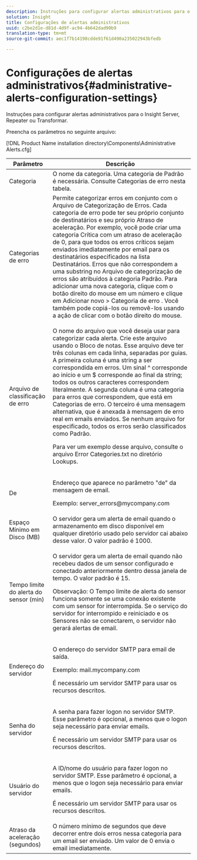 ```yaml
---
description: Instruções para configurar alertas administrativos para o Insight Server, Repeater ou Transformar.
solution: Insight
title: Configurações de alertas administrativos
uuid: c2be2d1e-d81d-4d9f-ac94-4b642dad90b9
translation-type: tm+mt
source-git-commit: aec1f7b14198cdde91f61d490a235022943bfedb

---
```



# Configurações de alertas administrativos{#administrative-alerts-configuration-settings}

Instruções para configurar alertas administrativos para o Insight Server, Repeater ou Transformar.

Preencha os parâmetros no seguinte arquivo:

[!DNL Product Name installation directory\Components\Administrative Alerts.cfg]

<table id="table_5A2298906D5F4215B8FAC42CACBC0002"> 
 <thead> 
  <tr> 
   <th colname="col1" class="entry"> Parâmetro </th> 
   <th colname="col2" class="entry"> Descrição </th> 
  </tr> 
 </thead>
 <tbody> 
  <tr> 
   <td colname="col1"> Categoria </td> 
   <td colname="col2"> O nome da categoria. Uma categoria de Padrão é necessária. Consulte Categorias de erro nesta tabela. </td> 
  </tr> 
  <tr> 
   <td colname="col1"> Categorias de erro </td> 
   <td colname="col2"> Permite categorizar erros em conjunto com o Arquivo de Categorização de Erros. Cada categoria de erro pode ter seu próprio conjunto de destinatários e seu próprio Atraso de aceleração. Por exemplo, você pode criar uma categoria Crítica com um atraso de aceleração de 0, para que todos os erros críticos sejam enviados imediatamente por email para os destinatários especificados na lista Destinatários. Erros que não correspondem a uma substring no Arquivo de categorização de erros são atribuídos à categoria Padrão. Para adicionar uma nova categoria, clique com o botão direito do mouse em um número e clique em <span class="uicontrol"> Adicionar novo </span> &gt; <span class="uicontrol"> Categoria de erro </span>. Você também pode copiá-los ou removê-los usando a ação de clicar com o botão direito do mouse. </td> 
  </tr> 
  <tr> 
   <td colname="col1"> Arquivo de classificação de erro </td> 
   <td colname="col2"> <p>O nome do arquivo que você deseja usar para categorizar cada alerta. Crie este arquivo usando o Bloco de notas. Esse arquivo deve ter três colunas em cada linha, separadas por guias. A primeira coluna é uma string a ser correspondida em erros. Um sinal ^ corresponde ao início e um $ corresponde ao final da string; todos os outros caracteres correspondem literalmente. A segunda coluna é uma categoria para erros que correspondem, que está em Categorias de erro. O terceiro é uma mensagem alternativa, que é anexada à mensagem de erro real em emails enviados. Se nenhum arquivo for especificado, todos os erros serão classificados como Padrão. </p> <p>Para ver um exemplo desse arquivo, consulte o arquivo <span class="filepath"> Error Categories.txt </span> no diretório Lookups. </p> </td> 
  </tr> 
  <tr> 
   <td colname="col1"> De </td> 
   <td colname="col2"> <p>Endereço que aparece no parâmetro "de" da mensagem de email. </p> <p>Exemplo: <span class="filepath"> server_errors@mycompany.com </span></p> </td> 
  </tr> 
  <tr> 
   <td colname="col1"> Espaço Mínimo em Disco (MB) </td> 
   <td colname="col2"> O servidor gera um alerta de email quando o armazenamento em disco disponível em qualquer diretório usado pelo servidor cai abaixo desse valor. O valor padrão é 1000. </td> 
  </tr> 
  <tr> 
   <td colname="col1"> Tempo limite do alerta do sensor (min) </td> 
   <td colname="col2"> <p>O servidor gera um alerta de email quando não recebeu dados de um <span class="wintitle"> sensor configurado e conectado anteriormente </span> dentro dessa janela de tempo. O valor padrão é 15. </p> <p> <p>Observação:  O Tempo limite de alerta do <span class="wintitle"> sensor </span> funciona somente se uma conexão existente com um <span class="wintitle"> sensor </span> for interrompida. Se o serviço do servidor for interrompido e reiniciado e os <span class="wintitle"> Sensores </span> não se conectarem, o servidor não gerará alertas de email. </p> </p> </td> 
  </tr> 
  <tr> 
   <td colname="col1"> Endereço do servidor </td> 
   <td colname="col2"> <p>O endereço do servidor SMTP para email de saída. </p> <p>Exemplo: <span class="filepath"> mail.mycompany.com </span></p> <p>É necessário um servidor SMTP para usar os recursos descritos. </p> </td> 
  </tr> 
  <tr> 
   <td colname="col1"> Senha do servidor </td> 
   <td colname="col2"> <p>A senha para fazer logon no servidor SMTP. Esse parâmetro é opcional, a menos que o logon seja necessário para enviar emails. </p> <p>É necessário um servidor SMTP para usar os recursos descritos. </p> </td> 
  </tr> 
  <tr> 
   <td colname="col1"> Usuário do servidor </td> 
   <td colname="col2"> <p>A ID/nome do usuário para fazer logon no servidor SMTP. Esse parâmetro é opcional, a menos que o logon seja necessário para enviar emails. </p> <p>É necessário um servidor SMTP para usar os recursos descritos. </p> </td> 
  </tr> 
  <tr> 
   <td colname="col1"> Atraso da aceleração (segundos) </td> 
   <td colname="col2"> O número mínimo de segundos que deve decorrer entre dois erros nessa categoria para um email ser enviado. Um valor de 0 envia o email imediatamente. </td> 
  </tr> 
 </tbody> 
</table>

